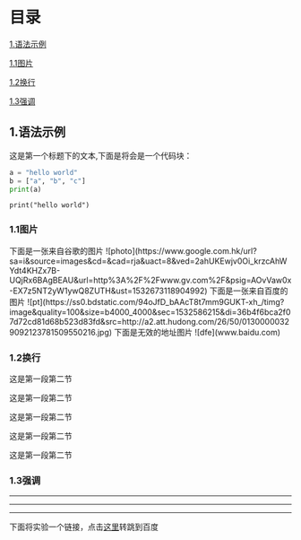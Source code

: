 # 目录

 [1.语法示例](#1)

 [1.1图片](#1.1)

 [1.2换行](#1.2)

 [1.3强调](#1.3)

<h2 id="1">1.语法示例</h2>
这是第一个标题下的文本,下面是将会是一个代码块：

```python
a = "hello world"
b = ["a", "b", "c"]
print(a)
```

`print("hello world")`

<h3 id="1.1">1.1图片</h3>
下面是一张来自谷歌的图片
![photo](https://www.google.com.hk/url?sa=i&source=images&cd=&cad=rja&uact=8&ved=2ahUKEwjv0Oi_krzcAhWYdt4KHZx7B-UQjRx6BAgBEAU&url=http%3A%2F%2Fwww.gv.com%2F&psig=AOvVaw0x-EX7z5NT2yW1ywQ8ZUTH&ust=1532673118904992)    
下面是一张来自百度的图片
![pt](https://ss0.bdstatic.com/94oJfD_bAAcT8t7mm9GUKT-xh_/timg?image&quality=100&size=b4000_4000&sec=1532586215&di=36b4f6bca2f07d72cd81d68b523d83fd&src=http://a2.att.hudong.com/26/50/01300000329092123781509550216.jpg)
下面是无效的地址图片
![dfe](www.baidu.com)
<h3 id="1.2">1.2换行</h3>

这是第一段第二节

这是第一段第二节

这是第一段第二节

这是第一段第二节    

这是第一段第二节

<h3 id="1.3">1.3强调</h3>

***
***
***
下面将实验一个链接，点击[这里](http://www.baidu.com)转跳到百度

